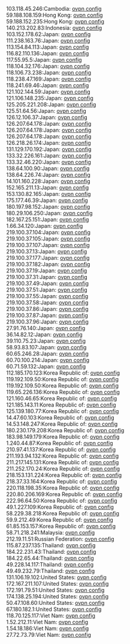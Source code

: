 103.118.45.246:Cambodia: [ovpn config](vpn/103_118_45_246.ovpn)  
59.188.108.159:Hong Kong: [ovpn config](vpn/59_188_108_159.ovpn)  
59.188.152.235:Hong Kong: [ovpn config](vpn/59_188_152_235.ovpn)  
140.213.202.83:Indonesia: [ovpn config](vpn/140_213_202_83.ovpn)  
103.152.178.62:Japan: [ovpn config](vpn/103_152_178_62.ovpn)  
111.238.163.76:Japan: [ovpn config](vpn/111_238_163_76.ovpn)  
113.154.84.113:Japan: [ovpn config](vpn/113_154_84_113.ovpn)  
116.82.110.136:Japan: [ovpn config](vpn/116_82_110_136.ovpn)  
117.55.95.5:Japan: [ovpn config](vpn/117_55_95_5.ovpn)  
118.104.32.176:Japan: [ovpn config](vpn/118_104_32_176.ovpn)  
118.106.73.238:Japan: [ovpn config](vpn/118_106_73_238.ovpn)  
118.238.47.169:Japan: [ovpn config](vpn/118_238_47_169.ovpn)  
118.241.69.46:Japan: [ovpn config](vpn/118_241_69_46.ovpn)  
121.102.144.59:Japan: [ovpn config](vpn/121_102_144_59.ovpn)  
121.106.148.235:Japan: [ovpn config](vpn/121_106_148_235.ovpn)  
125.205.221.208:Japan: [ovpn config](vpn/125_205_221_208.ovpn)  
125.51.64.56:Japan: [ovpn config](vpn/125_51_64_56.ovpn)  
126.12.106.37:Japan: [ovpn config](vpn/126_12_106_37.ovpn)  
126.207.64.178:Japan: [ovpn config](vpn/126_207_64_178.ovpn)  
126.207.64.178:Japan: [ovpn config](vpn/126_207_64_178.ovpn)  
126.207.64.178:Japan: [ovpn config](vpn/126_207_64_178.ovpn)  
126.218.26.174:Japan: [ovpn config](vpn/126_218_26_174.ovpn)  
131.129.170.192:Japan: [ovpn config](vpn/131_129_170_192.ovpn)  
133.32.226.161:Japan: [ovpn config](vpn/133_32_226_161.ovpn)  
133.32.46.220:Japan: [ovpn config](vpn/133_32_46_220.ovpn)  
138.64.100.90:Japan: [ovpn config](vpn/138_64_100_90.ovpn)  
138.64.226.74:Japan: [ovpn config](vpn/138_64_226_74.ovpn)  
14.101.160.228:Japan: [ovpn config](vpn/14_101_160_228.ovpn)  
152.165.211.13:Japan: [ovpn config](vpn/152_165_211_13.ovpn)  
153.130.82.165:Japan: [ovpn config](vpn/153_130_82_165.ovpn)  
175.177.46.39:Japan: [ovpn config](vpn/175_177_46_39.ovpn)  
180.197.98.152:Japan: [ovpn config](vpn/180_197_98_152.ovpn)  
180.29.106.250:Japan: [ovpn config](vpn/180_29_106_250.ovpn)  
182.167.25.151:Japan: [ovpn config](vpn/182_167_25_151.ovpn)  
1.66.34.120:Japan: [ovpn config](vpn/1_66_34_120.ovpn)  
219.100.37.104:Japan: [ovpn config](vpn/219_100_37_104.ovpn)  
219.100.37.105:Japan: [ovpn config](vpn/219_100_37_105.ovpn)  
219.100.37.107:Japan: [ovpn config](vpn/219_100_37_107.ovpn)  
219.100.37.13:Japan: [ovpn config](vpn/219_100_37_13.ovpn)  
219.100.37.177:Japan: [ovpn config](vpn/219_100_37_177.ovpn)  
219.100.37.182:Japan: [ovpn config](vpn/219_100_37_182.ovpn)  
219.100.37.19:Japan: [ovpn config](vpn/219_100_37_19.ovpn)  
219.100.37.31:Japan: [ovpn config](vpn/219_100_37_31.ovpn)  
219.100.37.49:Japan: [ovpn config](vpn/219_100_37_49.ovpn)  
219.100.37.51:Japan: [ovpn config](vpn/219_100_37_51.ovpn)  
219.100.37.55:Japan: [ovpn config](vpn/219_100_37_55.ovpn)  
219.100.37.58:Japan: [ovpn config](vpn/219_100_37_58.ovpn)  
219.100.37.86:Japan: [ovpn config](vpn/219_100_37_86.ovpn)  
219.100.37.87:Japan: [ovpn config](vpn/219_100_37_87.ovpn)  
219.100.37.96:Japan: [ovpn config](vpn/219_100_37_96.ovpn)  
27.91.76.140:Japan: [ovpn config](vpn/27_91_76_140.ovpn)  
36.14.82.12:Japan: [ovpn config](vpn/36_14_82_12.ovpn)  
39.110.75.23:Japan: [ovpn config](vpn/39_110_75_23.ovpn)  
58.93.83.107:Japan: [ovpn config](vpn/58_93_83_107.ovpn)  
60.65.246.28:Japan: [ovpn config](vpn/60_65_246_28.ovpn)  
60.70.100.214:Japan: [ovpn config](vpn/60_70_100_214.ovpn)  
60.71.59.132:Japan: [ovpn config](vpn/60_71_59_132.ovpn)  
112.185.170.123:Korea Republic of: [ovpn config](vpn/112_185_170_123.ovpn)  
119.192.109.50:Korea Republic of: [ovpn config](vpn/119_192_109_50.ovpn)  
119.192.109.50:Korea Republic of: [ovpn config](vpn/119_192_109_50.ovpn)  
119.65.226.136:Korea Republic of: [ovpn config](vpn/119_65_226_136.ovpn)  
121.160.46.65:Korea Republic of: [ovpn config](vpn/121_160_46_65.ovpn)  
121.185.143.11:Korea Republic of: [ovpn config](vpn/121_185_143_11.ovpn)  
125.139.180.77:Korea Republic of: [ovpn config](vpn/125_139_180_77.ovpn)  
14.47.60.103:Korea Republic of: [ovpn config](vpn/14_47_60_103.ovpn)  
14.53.148.247:Korea Republic of: [ovpn config](vpn/14_53_148_247.ovpn)  
180.230.179.208:Korea Republic of: [ovpn config](vpn/180_230_179_208.ovpn)  
183.98.149.179:Korea Republic of: [ovpn config](vpn/183_98_149_179.ovpn)  
1.240.44.87:Korea Republic of: [ovpn config](vpn/1_240_44_87.ovpn)  
210.97.41.137:Korea Republic of: [ovpn config](vpn/210_97_41_137.ovpn)  
211.193.94.132:Korea Republic of: [ovpn config](vpn/211_193_94_132.ovpn)  
211.217.145.131:Korea Republic of: [ovpn config](vpn/211_217_145_131.ovpn)  
211.252.170.24:Korea Republic of: [ovpn config](vpn/211_252_170_24.ovpn)  
218.153.131.224:Korea Republic of: [ovpn config](vpn/218_153_131_224.ovpn)  
218.37.33.164:Korea Republic of: [ovpn config](vpn/218_37_33_164.ovpn)  
220.118.198.35:Korea Republic of: [ovpn config](vpn/220_118_198_35.ovpn)  
220.80.206.169:Korea Republic of: [ovpn config](vpn/220_80_206_169.ovpn)  
222.96.64.50:Korea Republic of: [ovpn config](vpn/222_96_64_50.ovpn)  
49.1.227.109:Korea Republic of: [ovpn config](vpn/49_1_227_109.ovpn)  
58.229.38.218:Korea Republic of: [ovpn config](vpn/58_229_38_218.ovpn)  
59.9.212.49:Korea Republic of: [ovpn config](vpn/59_9_212_49.ovpn)  
61.85.153.157:Korea Republic of: [ovpn config](vpn/61_85_153_157.ovpn)  
58.71.218.241:Malaysia: [ovpn config](vpn/58_71_218_241.ovpn)  
212.19.11.51:Russian Federation: [ovpn config](vpn/212_19_11_51.ovpn)  
115.87.237.135:Thailand: [ovpn config](vpn/115_87_237_135.ovpn)  
184.22.231.43:Thailand: [ovpn config](vpn/184_22_231_43.ovpn)  
184.22.65.44:Thailand: [ovpn config](vpn/184_22_65_44.ovpn)  
49.228.14.117:Thailand: [ovpn config](vpn/49_228_14_117.ovpn)  
49.49.232.79:Thailand: [ovpn config](vpn/49_49_232_79.ovpn)  
131.106.19.102:United States: [ovpn config](vpn/131_106_19_102.ovpn)  
172.167.211.107:United States: [ovpn config](vpn/172_167_211_107.ovpn)  
172.191.79.51:United States: [ovpn config](vpn/172_191_79_51.ovpn)  
174.138.25.194:United States: [ovpn config](vpn/174_138_25_194.ovpn)  
50.47.108.60:United States: [ovpn config](vpn/50_47_108_60.ovpn)  
67.180.182.1:United States: [ovpn config](vpn/67_180_182_1.ovpn)  
118.70.125.117:Viet Nam: [ovpn config](vpn/118_70_125_117.ovpn)  
1.52.212.11:Viet Nam: [ovpn config](vpn/1_52_212_11.ovpn)  
1.54.18.186:Viet Nam: [ovpn config](vpn/1_54_18_186.ovpn)  
27.72.73.79:Viet Nam: [ovpn config](vpn/27_72_73_79.ovpn)  
